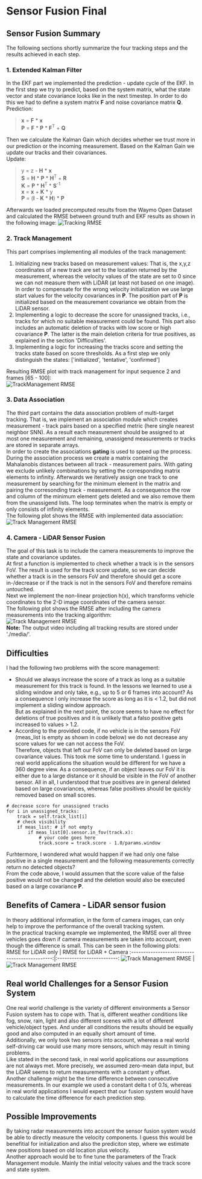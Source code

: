 # Sensor Fusion Final

## Sensor Fusion Summary
The following sections shortly summarize the four tracking steps and the results achieved in each step. 
### 1. Extended Kalman Filter
In the EKF part we implemented the prediction - update cycle of the EKF. In the first step we try to predict, based on the system matrix, what the state vector and state covariance looks like in the next timestep. In order to do this we had to define a system matrix **F** and noise covariance matrix **Q**.     
Prediction:  
> **x** = **F** * **x**   
**P** = **F** * **P** * **F**<sup>T</sup> + **Q** 

Then we calculate the Kalman Gain which decides whether we trust more in our prediction or the incoming measurement.  Based on the Kalman Gain we update our tracks and their covariances.  
Update:
> y = z - **H** * **x**  
**S** = **H** * **P** * **H**<sup>T</sup> + **R**  
**K** = **P** * **H**<sup>T</sup> * **S**<sup>-1</sup>  
**x** = **x** + **K** * y  
**P** = (**I** - **K** * **H**) * **P** 

Afterwards we loaded precomputed results from the Waymo Open Dataset and calculated the RMSE between ground truth and EKF results as shown in the following image:
![Tracking RMSE](./media/RMS_EKF_Task1.png)   


### 2. Track Management
This part comprises implementing all modules of the track management:  
1. Initializing new tracks based on measurement values: That is, the x,y,z coordinates of a new track are set to the location returned by the measurement, whereas the velocity values of the state are set to 0 since we can not measure them with LiDAR (at least not based on one image). In order to compensate for the wrong velocity initialization we use large start values for the velocity covariances in **P**. The position part of **P** is initialized based on the measurement covariance we obtain from the LiDAR sensor.   
2. Implementing a logic to decrease the score for unassigned tracks, i.e., tracks for which no suitable measurement could be found. This part also includes an automatic deletion of tracks with low score or high covariance **P**. The latter is the main deletion criteria for true positives, as explained in the section 'Difficulties'. 
3. Implementing a logic for increasing the tracks score and setting the tracks state based on score thresholds. As a first step we only distinguish the states: ['initialized', 'tentative', 'confirmed'] 

Resulting RMSE plot with track management for input sequence 2 and frames [65 - 100]:  
![TrackManagement RMSE](./media/RMSE_TrackManagement_Task2.png)   


### 3. Data Association
The third part contains the data association problem of multi-target tracking. That is, we implement an association module which creates measurement - track pairs based on a specified metric (here single nearest neighbor SNN). As a result each measurement should be assigned to at most one measurement and remaining, unassigend measurements or tracks are stored in separate arrays.  
In order to create the associations **gating** is used to speed up the process.   
During the association process we create a matrix containing the Mahalanobis distances between all track - measurement pairs. With gating we exclude unlikely combinations by setting the corresponding matrix elements to infinity. Afterwards we iteratively assign one track to one measurement by searching for the minimum element in the matrix and pairing the corresonding track - measurement. As a consequence the row and column of the minimum element gets deleted and we also remove them from the unassigend lists. The loop terminates when the matrix is empty or only consists of infinity elements.  
The following plot shows the RMSE with implemented data association:  
![Track Management RMSE](./media/RMSE_DataAssociation_Task3.png)   


### 4. Camera - LiDAR Sensor Fusion
The goal of this task is to include the camera measurements to improve the state and covariance updates.  
At first a function is implemented to check whether a track is in the sensors FoV. The result is used for the track score update, so we can decide whether a track is in the sensors FoV and therefore should get a score in-/decrease or if the track is not in the sensors FoV and therefore remains untouched.  
Next we implement the non-linear projection h(x), which transforms vehicle coordinates to the 2-D image coordinates of the camera sensor.   
The following plot shows the RMSE after including the camera measurements into the tracking algorithm:  
![Track Management RMSE](./media/RMSE_CameraLidarFusion_Task4.png)   
**Note:** The output video including all tracking results are stored under './media/'.


## Difficulties
I had the following two problems with the score management:  
* Should we always increase the score of a track as long as a suitable measurement for this track is found. In the lessons we learned to use a sliding window and only take, e.g., up to 5 or 6 frames into account? As a consequence I only increase the score as long as it is < 1.2, but did not implement a sliding window approach.  
But as explained in the next point, the score seems to have no effect for deletions of true positives and it is unlikely that a falso positive gets increased to values > 1.2. 
* According to the provided code, if no vehicle is in the sensors FoV (meas_list is empty as shown in code below) we do not decrease any score values for we can not access the FoV.  
Therefore, objects that left our FoV can only be deleted based on large covariance values. This took me some time to understand. I guess in real world applications the situation would be different for we have a 360 degree view. As a consequence, if an object leaves our FoV it is either due to a large distance or it should be visible in the FoV of another sensor. All in all, I understood that true positives are in general deleted based on large covariances, whereas false positives should be quickly removed based on small scores.  
```
# decrease score for unassigned tracks
for i in unassigned_tracks:
    track = self.track_list[i]
    # check visibility    
    if meas_list: # if not empty
        if meas_list[0].sensor.in_fov(track.x):
            # your code goes here
            track.score = track.score - 1.0/params.window 
```
Furhtermore, I wondered what would happen if we had only one false positive in a single measurement and the following measurements correctly return no detected objects?  
From the code above, I would assumen that the score value of the false positive would not be changed and the deletion would also be executed based on a large covariance **P**. 

## Benefits of Camera - LiDAR sensor fusion
In theory additional information, in the form of camera images, can only help to improve the performance of the overall tracking system.  
In the practical tracking example we implemented, the RMSE over all three vehicles goes down if camera measurements are taken into account, even though the difference is small. This can be seen in the following plots:  
RMSE for LiDAR only |  RMSE for LiDAR + Camera
:---------------------------------------------:|:-------------------------:
![Track Management RMSE](./media/RMSE_DataAssociation_Task3.png)   |   ![Track Management RMSE](./media/RMSE_CameraLidarFusion_Task4.png)  
 


## Real world Challenges for a Sensor Fusion System
One real world challenge is the variety of different environments a Sensor Fusion system has to cope with. That is, different weather conditions like fog, snow, rain, light and also different scenes with a lot of different vehicle/object types. And under all conditions the results should be equally good and also computed in an equally short amount of time.    
Additionally, we only took two sensors into account, whereas a real world self-driving car would use many more sensors, which may result in timing problems.  
Like stated in the second task, in real world applications our assumptions are not always met. More precisely, we assumed zero-mean data input, but the LiDAR seems to return measurements with a constant y offset.  
Another challenge might be the time difference between consecutive measurements. In our example we used a constant delta t of 0.1s, whereas in real world applications I would expect that our fusion system would have to calculate the time difference for each prediction step. 


## Possible Improvements
By taking radar measurements into account the sensor fusion system would be able to directly measure the velocity components. I guess this would be benefitial for initialization and also the prediciton step, where we estimate new positions based on old location plus velocity.   
Another approach would be to fine tune the parameters of the Track Management module. Mainly the initial velocity values and the track score and state system. 

